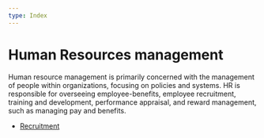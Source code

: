 ```yaml
---
type: Index
---
```


# Human Resources management

Human resource management is primarily concerned with the management of people within organizations, focusing on policies and systems. HR is responsible for overseeing employee-benefits, employee recruitment, training and development, performance appraisal, and reward management, such as managing pay and benefits.

* [Recruitment](recruitment.md)
